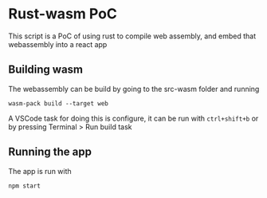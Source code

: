 # Rust-wasm PoC
This script is a PoC of using rust to compile web assembly, and embed that webassembly into a react app

## Building wasm
The webassembly can be build by going to the src-wasm folder and running
```
wasm-pack build --target web
```

A VSCode task for doing this is configure, it can be run with `ctrl+shift+b` or by pressing Terminal > Run build task

## Running the app

The app is run with 
```
npm start
```